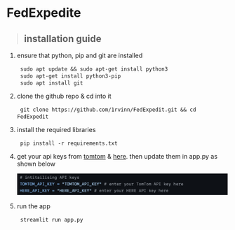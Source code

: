 # FedExpedite
> ## installation guide
1. ensure that python, pip and git are installed

        sudo apt update && sudo apt-get install python3
        sudo apt-get install python3-pip
        sudo apt install git
4. clone the github repo & cd into it

        git clone https://github.com/1rvinn/FedExpedit.git && cd FedExpedit
5. install the required libraries

        pip install -r requirements.txt
7. get your api keys from [tomtom](https://developer.tomtom.com/ "tomtom") & [here](https://platform.here.com/ "here"). then update them in app.py as shown below

   ![](https://github.com/1rvinn/FedExpedite/blob/main/images/Screenshot.png?raw=true)
8. run the app

        streamlit run app.py
